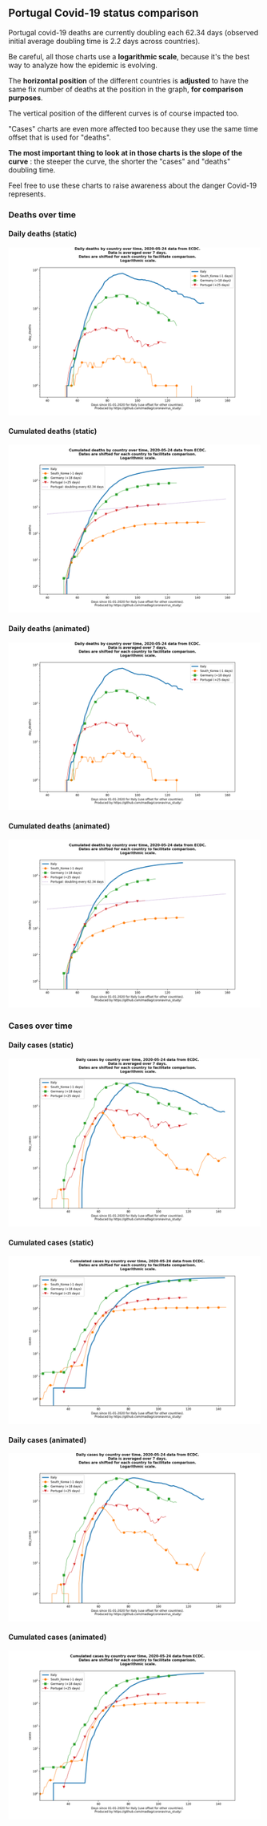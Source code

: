 ## Portugal Covid-19 status comparison 

Portugal covid-19 deaths are currently doubling each 62.34 days (observed initial average doubling time is 2.2 days across countries).



Be careful, all those charts use a **logarithmic scale**, because it's the best way to analyze how the epidemic is evolving.
 
The **horizontal position** of the different countries is **adjusted** to have the same fix number of deaths at the position in the graph, **for comparison purposes**.

The vertical position of the different curves is of course impacted too.

"Cases" charts are even more affected too because they use the same time offset that is used for "deaths".

**The most important thing to look at in those charts is the slope of the curve** : the steeper the curve, the shorter the "cases" and "deaths" doubling time.

Feel free to use these charts to raise awareness about the danger Covid-19 represents. 


 
### Deaths over time
 
#### Daily deaths (static)
![Portugal covid-19 daily deaths static chart](https://raw.githubusercontent.com/madlag/coronavirus_study/master/notebooks/graphs/2020-05-24/countries/Portugal/2020-05-24_Portugal_day_deaths.png "Portugal covid-19 day_deaths static chart")   
 
#### Cumulated deaths (static)
![Portugal covid-19 cumulated deaths static chart](https://raw.githubusercontent.com/madlag/coronavirus_study/master/notebooks/graphs/2020-05-24/countries/Portugal/2020-05-24_Portugal_deaths.png "Portugal covid-19 deaths static chart")   
 
#### Daily deaths (animated)
![Portugal covid-19 daily deaths animated chart](https://raw.githubusercontent.com/madlag/coronavirus_study/master/notebooks/graphs/2020-05-24/countries/Portugal/2020-05-24_Portugal_day_deaths.gif "Portugal covid-19 day_deaths animated chart")   
 
#### Cumulated deaths (animated)
![Portugal covid-19 cumulated deaths animated chart](https://raw.githubusercontent.com/madlag/coronavirus_study/master/notebooks/graphs/2020-05-24/countries/Portugal/2020-05-24_Portugal_deaths.gif "Portugal covid-19 deaths animated chart")   

 
### Cases over time
 
#### Daily cases (static)
![Portugal covid-19 daily cases static chart](https://raw.githubusercontent.com/madlag/coronavirus_study/master/notebooks/graphs/2020-05-24/countries/Portugal/2020-05-24_Portugal_day_cases.png "Portugal covid-19 day_cases static chart")   
 
#### Cumulated cases (static)
![Portugal covid-19 cumulated cases static chart](https://raw.githubusercontent.com/madlag/coronavirus_study/master/notebooks/graphs/2020-05-24/countries/Portugal/2020-05-24_Portugal_cases.png "Portugal covid-19 cases static chart")   
 
#### Daily cases (animated)
![Portugal covid-19 daily cases animated chart](https://raw.githubusercontent.com/madlag/coronavirus_study/master/notebooks/graphs/2020-05-24/countries/Portugal/2020-05-24_Portugal_day_cases.gif "Portugal covid-19 day_cases animated chart")   
 
#### Cumulated cases (animated)
![Portugal covid-19 cumulated cases animated chart](https://raw.githubusercontent.com/madlag/coronavirus_study/master/notebooks/graphs/2020-05-24/countries/Portugal/2020-05-24_Portugal_cases.gif "Portugal covid-19 cases animated chart")   


